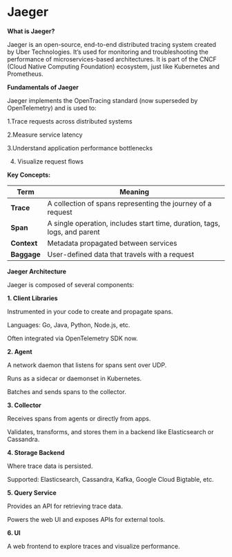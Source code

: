 # Jaeger

**What is Jaeger?**
>
Jaeger is an open-source, end-to-end distributed tracing system created by Uber Technologies. It’s used for monitoring and troubleshooting the performance of microservices-based architectures.
It is part of the CNCF (Cloud Native Computing Foundation) ecosystem, just like Kubernetes and Prometheus.
>

**Fundamentals of Jaeger**
>
Jaeger implements the OpenTracing standard (now superseded by OpenTelemetry) and is used to:

1.Trace requests across distributed systems

2.Measure service latency

3.Understand application performance bottlenecks

4. Visualize request flows
>

**Key Concepts:**

| Term        | Meaning                                                                   |
| ----------- | ------------------------------------------------------------------------- |
| **Trace**   | A collection of spans representing the journey of a request               |
| **Span**    | A single operation, includes start time, duration, tags, logs, and parent |
| **Context** | Metadata propagated between services                                      |
| **Baggage** | User-defined data that travels with a request                             |



**Jaeger Architecture**
>
Jaeger is composed of several components:

**1. Client Libraries**

Instrumented in your code to create and propagate spans.

Languages: Go, Java, Python, Node.js, etc.

Often integrated via OpenTelemetry SDK now.

**2. Agent**

A network daemon that listens for spans sent over UDP.

Runs as a sidecar or daemonset in Kubernetes.

Batches and sends spans to the collector.

**3. Collector**

Receives spans from agents or directly from apps.

Validates, transforms, and stores them in a backend like Elasticsearch or Cassandra.

**4. Storage Backend**

Where trace data is persisted.

Supported: Elasticsearch, Cassandra, Kafka, Google Cloud Bigtable, etc.

**5. Query Service**

Provides an API for retrieving trace data.

Powers the web UI and exposes APIs for external tools.

**6. UI**

A web frontend to explore traces and visualize performance.
